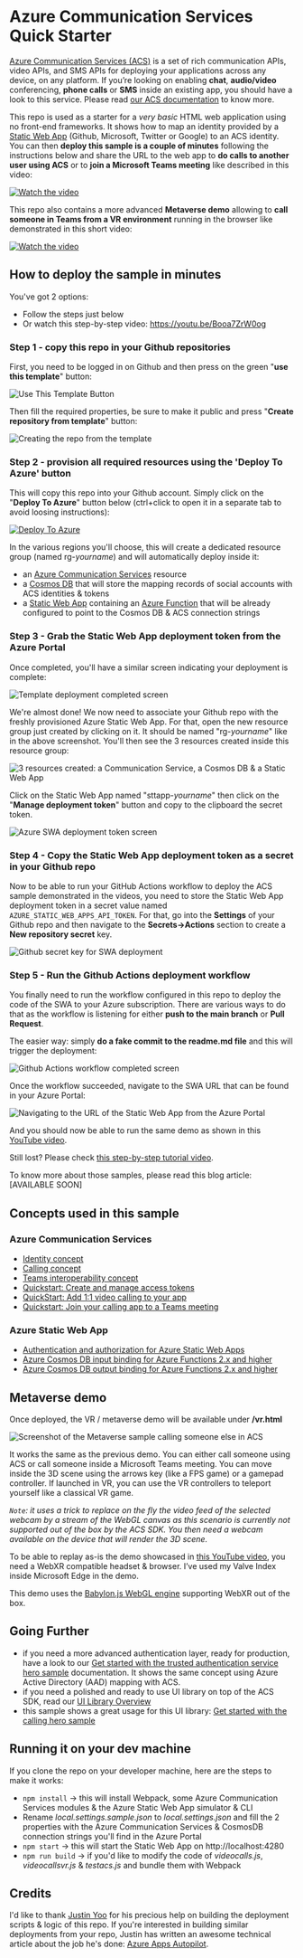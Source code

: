 # Azure Communication Services Quick Starter
 
[Azure Communication Services (ACS)](https://azure.microsoft.com/en-us/services/communication-services) is a set of rich communication APIs, video APIs, and SMS APIs for deploying your applications across any device, on any platform. If you’re looking on enabling **chat**, **audio/video** conferencing, **phone calls** or **SMS** inside an existing app, you should have a look to this service. Please read [our ACS documentation](https://docs.microsoft.com/en-us/azure/communication-services/) to know more. 

This repo is used as a starter for a _very basic_ HTML web application using no front-end frameworks. It shows how to map an identity provided by a [Static Web App](https://docs.microsoft.com/en-us/azure/static-web-apps/overview) (Github, Microsoft, Twitter or Google) to an ACS identity. You can then **deploy this sample is a couple of minutes** following the instructions below and share the URL to the web app to **do calls to another user using ACS** or to **join a Microsoft Teams meeting** like described in this video: 

[![Watch the video](https://img.youtube.com/vi/Jbf50SL1ceI/0.jpg)](https://youtu.be/Jbf50SL1ceI)

This repo also contains a more advanced **Metaverse demo** allowing to **call someone in Teams from a VR environment** running in the browser like demonstrated in this short video: 

[![Watch the video](https://img.youtube.com/vi/Wd4qNeLV_P8/0.jpg)](https://youtu.be/Wd4qNeLV_P8)

## How to deploy the sample in minutes

You've got 2 options:
- Follow the steps just below
- Or watch this step-by-step video: https://youtu.be/Booa7ZrW0og

### Step 1 - copy this repo in your Github repositories

First, you need to be logged in on Github and then press on the green "**use this template**" button:

![Use This Template Button](./images/acsquicktesttemplatebutton.jpg)

Then fill the required properties, be sure to make it public and press "**Create repository from template**" button:

![Creating the repo from the template](./images/acsquicktesttemplatebutton002.jpg)

### Step 2 - provision all required resources using the 'Deploy To Azure' button

This will copy this repo into your Github account. Simply click on the "**Deploy To Azure**" button below (ctrl+click to open it in a separate tab to avoid loosing instructions):

[![Deploy To Azure](https://raw.githubusercontent.com/Azure/azure-quickstart-templates/master/1-CONTRIBUTION-GUIDE/images/deploytoazure.svg?sanitize=true)](https://portal.azure.com/#create/Microsoft.Template/uri/https%3A%2F%2Fraw.githubusercontent.com%2Fdavrous%2Facsauth%2Fmain%2Finfra%2Fazuredeploy.json)

In the various regions you'll choose, this will create a dedicated resource group (named rg-*yourname*) and will automatically deploy inside it:

- an [Azure Communication Services](https://docs.microsoft.com/en-us/azure/communication-services/) resource 
- a [Cosmos DB](https://docs.microsoft.com/en-us/azure/cosmos-db/) that will store the mapping records of social accounts with ACS identities & tokens
- a [Static Web App](https://docs.microsoft.com/en-us/azure/static-web-apps/) containing an [Azure Function](https://docs.microsoft.com/en-us/azure/azure-functions/) that will be already configured to point to the Cosmos DB & ACS connection strings 

### Step 3 - Grab the Static Web App deployment token from the Azure Portal

Once completed, you'll have a similar screen indicating your deployment is complete:

![Template deployment completed screen](./images/acsquicktesttemplatebutton004.jpg)

We're almost done! We now need to associate your Github repo with the freshly provisioned Azure Static Web App. For that, open the new resource group just created by clicking on it. It should be named "rg-*yourname*" like in the above screenshot. You'll then see the 3 resources created inside this resource group:

![3 resources created: a Communication Service, a Cosmos DB & a Static Web App](./images/acsquicktesttemplatebutton005.jpg)

Click on the Static Web App named "sttapp-*yourname*" then click on the "**Manage deployment token**" button and copy to the clipboard the secret token.

![Azure SWA deployment token screen](./images/acsquicktesttemplatebutton006.jpg)

### Step 4 - Copy the Static Web App deployment token as a secret in your Github repo

Now to be able to run your GitHub Actions workflow to deploy the ACS sample demonstrated in the videos, you need to store the Static Web App deployment token in a secret value named `AZURE_STATIC_WEB_APPS_API_TOKEN`. For that, go into the **Settings** of your Github repo and then navigate to the **Secrets->Actions** section to create a **New repository secret** key.

![Github secret key for SWA deployment](./images/acsquicktesttemplatebutton007.jpg)

### Step 5 - Run the Github Actions deployment workflow

You finally need to run the workflow configured in this repo to deploy the code of the SWA to your Azure subscription. There are various ways to do that as the workflow is listening for either **push to the main branch** or **Pull Request**.

The easier way: simply **do a fake commit to the readme.md file** and this will trigger the deployment:

![Github Actions workflow completed screen](./images/acsquicktesttemplatebutton009.jpg)

Once the workflow succeeded, navigate to the SWA URL that can be found in your Azure Portal:

![Navigating to the URL of the Static Web App from the Azure Portal](./images/acsquicktesttemplatebutton008.jpg)

And you should now be able to run the same demo as shown in this [YouTube video](https://youtu.be/Jbf50SL1ceI).

Still lost? Please check [this step-by-step tutorial video](https://youtu.be/Booa7ZrW0og).

To know more about those samples, please read this blog article: [AVAILABLE SOON]

## Concepts used in this sample
### Azure Communication Services
- [Identity concept](https://docs.microsoft.com/en-us/azure/communication-services/concepts/identity-model)
- [Calling concept](https://docs.microsoft.com/en-us/azure/communication-services/concepts/voice-video-calling/about-call-types)
- [Teams interoperability concept](https://docs.microsoft.com/en-us/azure/communication-services/concepts/teams-interop)
- [Quickstart: Create and manage access tokens](https://docs.microsoft.com/en-us/azure/communication-services/quickstarts/access-tokens?pivots=programming-language-javascript)
- [QuickStart: Add 1:1 video calling to your app](https://docs.microsoft.com/en-us/azure/communication-services/quickstarts/voice-video-calling/get-started-with-video-calling)
- [Quickstart: Join your calling app to a Teams meeting](https://docs.microsoft.com/en-us/azure/communication-services/quickstarts/voice-video-calling/get-started-teams-interop)

### Azure Static Web App
- [Authentication and authorization for Azure Static Web Apps](https://docs.microsoft.com/en-us/azure/static-web-apps/authentication-authorization)
- [Azure Cosmos DB input binding for Azure Functions 2.x and higher](https://docs.microsoft.com/en-us/azure/azure-functions/functions-bindings-cosmosdb-v2-input)
- [Azure Cosmos DB output binding for Azure Functions 2.x and higher](https://docs.microsoft.com/en-us/azure/azure-functions/functions-bindings-cosmosdb-v2-output)

## Metaverse demo
Once deployed, the VR / metaverse demo will be available under **/vr.html**

![Screenshot of the Metaverse sample calling someone else in ACS](./images/acsmetaversesample.jpg)

It works the same as the previous demo. You can either call someone using ACS or call someone inside a Microsoft Teams meeting. You can move inside the 3D scene using the arrows key (like a FPS game) or a gamepad controller. If launched in VR, you can use the VR controllers to teleport yourself like a classical VR game. 

*`Note`: it uses a trick to replace on the fly the video feed of the selected webcam by a stream of the WebGL canvas as this scenario is currently not supported out of the box by the ACS SDK. You then need a webcam available on the device that will render the 3D scene.*

To be able to replay as-is the demo showcased in [this YouTube video](https://youtu.be/Wd4qNeLV_P8), you need a WebXR compatible headset & browser. I’ve used my Valve Index inside Microsoft Edge in the demo. 

This demo uses the [Babylon.js WebGL engine](https://www.babylonjs.com) supporting WebXR out of the box. 

## Going Further

- if you need a more advanced authentication layer, ready for production, have a look to our [Get started with the trusted authentication service hero sample](https://docs.microsoft.com/en-us/azure/communication-services/samples/trusted-auth-sample) documentation. It shows the same concept using Azure Active Directory (AAD) mapping with ACS. 
- if you need a polished and ready to use UI library on top of the ACS SDK, read our [UI Library Overview](https://docs.microsoft.com/en-us/azure/communication-services/concepts/ui-library/ui-library-overview?pivots=platform-web)
- this sample shows a great usage for this UI library: [Get started with the calling hero sample](https://docs.microsoft.com/en-us/azure/communication-services/samples/calling-hero-sample)

## Running it on your dev machine

If you clone the repo on your developer machine, here are the steps to make it works:

- ```npm install``` -> this will install Webpack, some Azure Communication Services modules & the Azure Static Web App simulator & CLI
- Rename *local.settings.sample.json* to *local.settings.json* and fill the 2 properties with the Azure Communication Services & CosmosDB connection strings you'll find in the Azure Portal
- ```npm start``` -> this will start the Static Web App on http://localhost:4280 
- ```npm run build``` -> if you'd like to modify the code of *videocalls.js*, *videocallsvr.js* & *testacs.js* and bundle them with Webpack

## Credits

I'd like to thank [Justin Yoo](https://twitter.com/justinchronicle) for his precious help on building the deployment scripts & logic of this repo. If you're interested in building similar deployments from your repo, Justin has written an awesome technical article about the job he's done: [Azure Apps Autopilot](https://dev.to/azure/azure-apps-autopilot-2ag8). 

